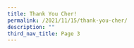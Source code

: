 ```yaml
---
title: Thank You Cher!
permalink: /2021/11/15/thank-you-cher/
description: ""
third_nav_title: Page 3
---
```

